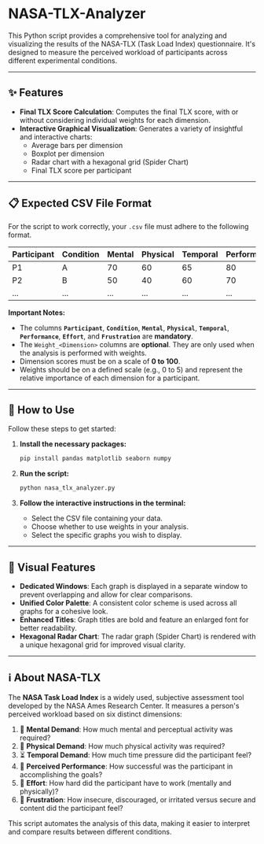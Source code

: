 # NASA-TLX-Analyzer

This Python script provides a comprehensive tool for analyzing and visualizing the results of the NASA-TLX (Task Load Index) questionnaire. It's designed to measure the perceived workload of participants across different experimental conditions.

---

## ✨ Features

* **Final TLX Score Calculation**: Computes the final TLX score, with or without considering individual weights for each dimension.
* **Interactive Graphical Visualization**: Generates a variety of insightful and interactive charts:
    * Average bars per dimension
    * Boxplot per dimension
    * Radar chart with a hexagonal grid (Spider Chart)
    * Final TLX score per participant

---

## 📋 Expected CSV File Format

For the script to work correctly, your `.csv` file must adhere to the following format.

| Participant | Condition | Mental | Physical | Temporal | Performance | Effort | Frustration | Mental\_Weight | Physical\_Weight | ... |
| :---------- | :-------- | :----- | :------- | :------- | :---------- | :----- | :---------- | :------------- | :--------------- | :-- |
| P1          | A         | 70     | 60       | 65       | 80          | 75     | 55          | 5              | 3                | ... |
| P2          | B         | 50     | 40       | 60       | 70          | 60     | 45          | 4              | 2                | ... |
| ...         | ...       | ...    | ...      | ...      | ...         | ...    | ...         | ...            | ...              | ... |

**Important Notes:**

* The columns **`Participant`**, **`Condition`**, **`Mental`**, **`Physical`**, **`Temporal`**, **`Performance`**, **`Effort`**, and **`Frustration`** are **mandatory**.
* The `Weight_<Dimension>` columns are **optional**. They are only used when the analysis is performed with weights.
* Dimension scores must be on a scale of **0 to 100**.
* Weights should be on a defined scale (e.g., 0 to 5) and represent the relative importance of each dimension for a participant.

---

## 🚀 How to Use

Follow these steps to get started:

1.  **Install the necessary packages:**
    ```bash
    pip install pandas matplotlib seaborn numpy
    ```

2.  **Run the script:**
    ```bash
    python nasa_tlx_analyzer.py
    ```

3.  **Follow the interactive instructions in the terminal:**
    * Select the CSV file containing your data.
    * Choose whether to use weights in your analysis.
    * Select the specific graphs you wish to display.

---

## 🎨 Visual Features

* **Dedicated Windows**: Each graph is displayed in a separate window to prevent overlapping and allow for clear comparisons.
* **Unified Color Palette**: A consistent color scheme is used across all graphs for a cohesive look.
* **Enhanced Titles**: Graph titles are bold and feature an enlarged font for better readability.
* **Hexagonal Radar Chart**: The radar graph (Spider Chart) is rendered with a unique hexagonal grid for improved visual clarity.

---

## ℹ️ About NASA-TLX

The **NASA Task Load Index** is a widely used, subjective assessment tool developed by the NASA Ames Research Center. It measures a person's perceived workload based on six distinct dimensions:

1.  🧠 **Mental Demand**: How much mental and perceptual activity was required?
2.  💪 **Physical Demand**: How much physical activity was required?
3.  ⏳ **Temporal Demand**: How much time pressure did the participant feel?
4.  🎯 **Perceived Performance**: How successful was the participant in accomplishing the goals?
5.  🥵 **Effort**: How hard did the participant have to work (mentally and physically)?
6.  😤 **Frustration**: How insecure, discouraged, or irritated versus secure and content did the participant feel?

This script automates the analysis of this data, making it easier to interpret and compare results between different conditions.
